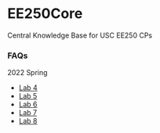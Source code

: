 # EE250Core
Central Knowledge Base for USC EE250 CPs

### FAQs
2022 Spring
- [Lab 4](https://gist.github.com/eliyap/7c789448ca2f113eb7ac30646a14cc7c)
- [Lab 5](https://gist.github.com/eliyap/a8afb6f14ca178a875550f5d6041036b)
- [Lab 6](https://gist.github.com/eliyap/13cac5b3b3e0fbe9d2e773174117705b)
- [Lab 7](https://gist.github.com/eliyap/c7d013a51034da0c73fe9e7fd1f6a206)
- [Lab 8](https://gist.github.com/eliyap/ff9c56589cbfef6208ce87a867ca483a)